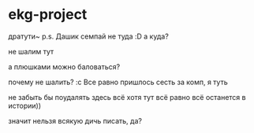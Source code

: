 # ekg-project
дратути~ p.s. Дашик
семпай не туда :D
а куда?

не шалим тут

а плюшками можно баловаться?

почему не шалить? :с
Все равно пришлось сесть за комп,
я туть

не забыть бы поудалять здесь всё
хотя тут всё равно всё останется в истории))

значит нельзя всякую дичь писать, да? 
